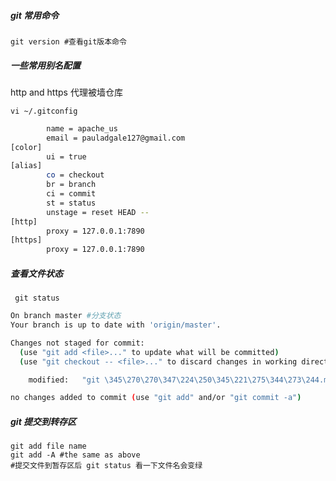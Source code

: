 ##### git 常用命令

```
git version #查看git版本命令
```

##### 一些常用别名配置

http and https 代理被墙仓库

```
vi ~/.gitconfig
```

``` bash
        name = apache_us
        email = pauladgale127@gmail.com
[color]
        ui = true
[alias]
        co = checkout
        br = branch
        ci = commit
        st = status
        unstage = reset HEAD --
[http]
        proxy = 127.0.0.1:7890
[https]
        proxy = 127.0.0.1:7890
```
##### 查看文件状态

```
 git status
```

```bash
On branch master #分支状态
Your branch is up to date with 'origin/master'.

Changes not staged for commit:
  (use "git add <file>..." to update what will be committed)
  (use "git checkout -- <file>..." to discard changes in working directory)

	modified:   "git \345\270\270\347\224\250\345\221\275\344\273\244.md" #更改过未提交的文件红色表示

no changes added to commit (use "git add" and/or "git commit -a")
```

##### git 提交到转存区

```
git add file name
git add -A #the same as above
#提交文件到暂存区后 git status 看一下文件名会变绿
```

```



